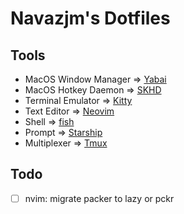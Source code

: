 # Navazjm's Dotfiles

## Tools

* MacOS Window Manager => [Yabai](./.yabairc)
* MacOS Hotkey Daemon => [SKHD](./.skhdrc)
* Terminal Emulator => [Kitty](./kitty/kitty.conf)
* Text Editor => [Neovim](./nvim/init.lua)
* Shell => [fish](./fish/config.fish)
* Prompt => [Starship](./starship.toml)
* Multiplexer => [Tmux](./.tmux.conf)

## Todo

- [ ] nvim: migrate packer to lazy or pckr
